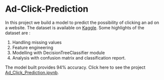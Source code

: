 # Ad-Click-Prediction
In this project we build a model to predict the possibility of clicking an ad on a website. The dataset is available on [Kaggle](https://www.kaggle.com/datasets/mafrojaakter/ad-click-data). Some highlights of the dataset are :

1. Handling missing values
2. Feature engineering
3. Modelling with DecisionTreeClassifier module
4. Analysis with confusion matrix and classification report.

The model built provides 94% accuracy. Click here to see the project [Ad_Click_Prediction.ipynb](https://github.com/HandokoDwi7/Ad-Click-Prediction/blob/main/Ad%20Click%20Prediction.ipynb
).
